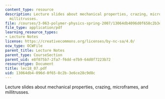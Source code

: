 ```yaml
---
content_type: resource
description: Lecture slides about mechanical properties, crazing, microframes, and
  millitrusses.
file: /courses/3-063-polymer-physics-spring-2007/13064db4096d0f658c2b3e6ce28c9d8c_lec18_07.pdf
file_type: application/pdf
learning_resource_types:
- Lecture Notes
license: https://creativecommons.org/licenses/by-nc-sa/4.0/
ocw_type: OCWFile
parent_title: Lecture Notes
parent_type: CourseSection
parent_uid: e8f075b7-2fa7-f6dd-e7b9-64d0f7223b72
resourcetype: Document
title: lec18_07.pdf
uid: 13064db4-096d-0f65-8c2b-3e6ce28c9d8c
---
```

Lecture slides about mechanical properties, crazing, microframes, and millitrusses.